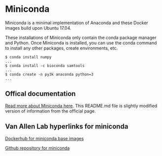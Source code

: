 # Miniconda
Miniconda is a minimal implementation of Anaconda and these Docker images build upon Ubuntu 17.04. 

These installations of Miniconda only contain the conda package manager and Python. Once Miniconda is installed, you can use the conda command to install any other packages, create environments, etc. 

```
$ conda install numpy
...
$ conda install -c bioconda samtools
...
$ conda create -n py3k anaconda python=3
...
```

## Offical documentation
[Read more about Miniconda here](https://conda.io/miniconda.html). This README.md file is slightly modified version of information from the official page.

## Van Allen Lab hyperlinks for miniconda
[Dockerhub for miniconda base images](https://hub.docker.com/r/vanallenlab/miniconda/)

[Github repository for miniconda](https://github.com/vanallenlab/miniconda)
